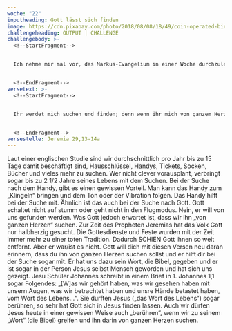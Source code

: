 ```yaml
---
woche: "22"
inputheading: Gott lässt sich finden
image: https://cdn.pixabay.com/photo/2018/08/08/18/49/coin-operated-binoculars-3592875_960_720.jpg
challengeheading: OUTPUT | CHALLENGE
challengebody: >-
  <!--StartFragment-->


  Ich nehme mir mal vor, das Markus-Evangelium in einer Woche durchzulesen. Ich will mich mal neu auf die Suche machen, wer Jesus ist und warum er eigentlich kommen musste.


  <!--EndFragment-->
versetext: >-
  <!--StartFragment-->


  Ihr werdet mich suchen und finden; denn wenn ihr mich von ganzem Herzen suchen werdet, so will ich mich von euch finden lassen, spricht der HERR.


  <!--EndFragment-->
versestelle: Jeremia 29,13-14a
---
```

<!--StartFragment-->

Laut einer englischen Studie sind wir durchschnittlich pro Jahr bis zu 15 Tage damit beschäftigt sind, Hausschlüssel, Handys, Tickets, Socken, Bücher und vieles mehr zu suchen. Wer nicht clever vorausplant, verbringt sogar bis zu 2 1/2 Jahre seines Lebens mit dem Suchen. Bei der Suche nach dem Handy, gibt es einen gewissen Vorteil. Man kann das Handy zum „Klingeln“ bringen und dem Ton oder der Vibration folgen. Das Handy hilft bei der Suche mit. Ähnlich ist das auch bei der Suche nach Gott. Gott schaltet nicht auf stumm oder geht nicht in den Flugmodus. Nein, er will von uns gefunden werden. Was Gott jedoch erwartet ist, dass wir ihn „von ganzen Herzen“ suchen. Zur Zeit des Propheten Jeremias hat das Volk Gott nur halbherzig gesucht. Die Gottesdienste und Feste wurden mit der Zeit immer mehr zu einer toten Tradition. Dadurch SCHIEN Gott ihnen so weit entfernt. Aber er war/ist es nicht. Gott will dich mit diesen Versen neu daran erinnern, dass du ihn von ganzen Herzen suchen sollst und er hilft dir bei der Suche sogar mit. Er hat uns dazu sein Wort, die Bibel, gegeben und er ist sogar in der Person Jesus selbst Mensch geworden und hat sich uns gezeigt. Jesu Schüler Johannes schreibt in einem Brief in 1. Johannes 1,1 sogar Folgendes: „\[W]as wir gehört haben, was wir gesehen haben mit unsern Augen, was wir betrachtet haben und unsre Hände betastet haben, vom Wort des Lebens...“. Sie durften Jesus („das Wort des Lebens“) sogar berühren, so sehr hat Gott sich in Jesus finden lassen. Auch wir dürfen Jesus heute in einer gewissen Weise auch „berühren“, wenn wir zu seinem „Wort“ (die Bibel) greifen und ihn darin von ganzen Herzen suchen.

<!--EndFragment-->